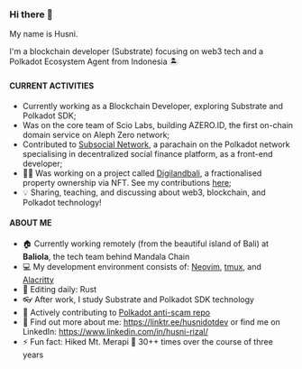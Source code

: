 ### Hi there 👋

My name is Husni.

I'm a blockchain developer (Substrate) focusing on web3 tech and a Polkadot Ecosystem Agent from Indonesia 🏝️


#### CURRENT ACTIVITIES
- Currently working as a Blockchain Developer, exploring Substrate and Polkadot SDK;
- Was on the core team of Scio Labs, building AZERO.ID, the first on-chain domain service on Aleph Zero network;
- Contributed to [Subsocial Network](https://github.com/dappforce), a parachain on the Polkadot network specialising in decentralized social finance platform, as a front-end developer;
- 👨‍💻 Was working on a project called [Digilandbali](https://digilandbali.com/), a fractionalised property ownership via NFT. See my contributions [here](https://github.com/digilandbali/digilandbali-web);
- 💡 Sharing, teaching, and discussing about web3, blockchain, and Polkadot technology!

#### ABOUT ME
- 🏠 Currently working remotely (from the beautiful island of Bali) at **Baliola**, the tech team behind Mandala Chain
- 💻 My development environment consists of: [Neovim](https://neovim.io/), [tmux](https://github.com/tmux/tmux/wiki), and [Alacritty](https://alacritty.org/)
- 🧰 Editing daily: Rust
- 👓 After work, I study Substrate and Polkadot SDK technology
- 💪 Actively contributing to [Polkadot anti-scam repo](https://github.com/polkadot-js/phishing)
- 💬 Find out more about me: https://linktr.ee/husnidotdev or find me on LinkedIn: https://www.linkedin.com/in/husni-rizal/
- ⚡ Fun fact: Hiked Mt. Merapi 🌋 30++ times over the course of three years

